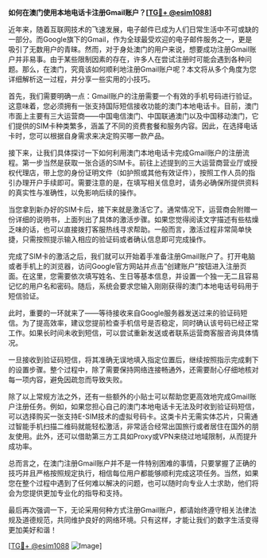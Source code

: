 **如何在澳门使用本地电话卡注册Gmail账户？[[TG💪+ @esim1088](https://t.me/s/esim1088)]**

近年来，随着互联网技术的飞速发展，电子邮件已成为人们日常生活中不可或缺的一部分。而Google旗下的Gmail，作为全球最受欢迎的电子邮件服务之一，更是吸引了无数用户的青睐。然而，对于身处澳门的用户来说，想要成功注册Gmail账户并非易事。由于某些限制因素的存在，许多人在尝试注册时可能会遇到各种问题。那么，在澳门，究竟该如何顺利地注册Gmail账户呢？本文将从多个角度为您详细解析这一过程，并分享一些实用的小技巧。

首先，我们需要明确一点：Gmail账户的注册需要一个有效的手机号码进行验证。这意味着，您必须拥有一张支持国际短信接收功能的澳门本地电话卡。目前，澳门市面上主要有三大运营商——中国电信澳门、中国联通澳门以及中国移动澳门，它们提供的SIM卡种类繁多，涵盖了不同的资费套餐和服务内容。因此，在选择电话卡时，您可以根据自身需求来决定购买哪一款产品。

接下来，让我们具体探讨一下如何利用澳门本地电话卡完成Gmail账户的注册流程。第一步当然是获取一张合适的SIM卡。前往上述提到的三大运营商营业厅或授权代理店，带上您的身份证明文件（如护照或其他有效证件），按照工作人员的指引办理开户手续即可。需要注意的是，在填写相关信息时，请务必确保所提供资料的真实性与准确性，以免影响后续的操作。

当您拿到新办好的SIM卡后，接下来就是激活它了。通常情况下，运营商会附赠一份详细的说明书，上面列出了具体的激活步骤。如果您觉得阅读文字描述有些枯燥乏味的话，也可以直接拨打客服热线寻求帮助。一般而言，激活过程非常简单快捷，只需按照提示输入相应的验证码或者确认信息即可完成操作。

完成了SIM卡的激活之后，我们就可以开始着手准备注册Gmail账户了。打开电脑或者手机上的浏览器，访问Google官方网站并点击“创建账户”按钮进入注册页面。在这里，您需要依次填写姓名、生日等基本信息，并设置一个独一无二且容易记忆的用户名和密码。随后，系统会要求您输入刚刚获得的澳门本地电话号码用于短信验证。

此时，重要的一环就来了——等待接收来自Google服务器发送过来的验证码短信。为了提高效率，建议您提前检查手机信号是否稳定，同时确认该号码已经正常工作。如果长时间未收到短信，可以尝试重新发送或者联系运营商客服咨询具体情况。

一旦接收到验证码短信，将其准确无误地填入指定位置后，继续按照指示完成剩下的设置步骤。整个过程中，除了需要保持网络连接畅通外，还需要耐心仔细地核对每一项内容，避免因疏忽而导致失败。

除了以上常规方法之外，还有一些额外的小贴士可以帮助您更高效地完成Gmail账户注册任务。例如，如果您担心自己的澳门本地电话卡无法及时收到验证码短信，可以选择购买一张支持E-SIM技术的虚拟号码卡。这类卡片无需实体芯片，只需通过智能手机扫描二维码就能轻松激活，非常适合经常出国旅行或者居住在国外的朋友使用。此外，还可以借助第三方工具如Proxy或VPN来绕过地域限制，从而提升成功率。

总而言之，在澳门注册Gmail账户并不是一件特别困难的事情，只要掌握了正确的技巧并且严格按照规定执行，相信每位用户都能够顺利完成这项任务。当然，如果您在整个过程中遇到了任何难以解决的问题，也可以随时向专业人士求助，他们将会为您提供更加专业化的指导和支持。

最后再次强调一下，无论采用何种方式注册Gmail账户，都请始终遵守相关法律法规及道德规范，共同维护良好的网络环境。只有这样，才能让我们的数字生活变得更加美好和谐！

[[TG💪+ @esim1088](https://t.me/s/esim1088) ![Image](https://i.postimg.cc/4NQfJmqS/Snipaste-2025-05-13-00-14-12.png)]